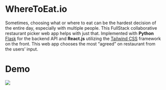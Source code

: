 # WhereToEat.io

Sometimes, choosing what or where to eat can be the hardest decision of the entire day, especially with multiple people. This FullStack collaborative restaurant picker web app helps with just that. Implemented with **Python** [Flask](https://github.com/pallets/flask) for the backend API and **React.js** utilizing the [Tailwind CSS](https://tailwindcss.com/) framework on the front. This web app chooses the most “agreed” on restaurant from the users’ input.

# Demo

<img src="Img/demo.gif">
